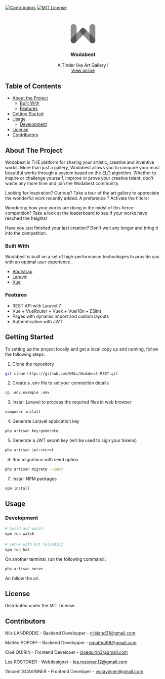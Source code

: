 [![Contributors][contributors-shield]][contributors-url]
[![MIT License][license-shield]][license-url]

<br />
<p align="center">
  <a href="https://github.com/N0Ls/Wodabest-REST">
    <img src="public/img/logo/wodabest.png" alt="Logo" width="80">
  </a>

  <h3 align="center">Wodabest</h3>

  <p align="center">
    A Tinder like Art Gallery !
    <br />
    <a href="">View online</a>
  </p>
</p>



<!-- TABLE OF CONTENTS -->
## Table of Contents

* [About the Project](#about-the-project)
  * [Built With](#built-with)
  * [Features](#features)
* [Getting Started](#getting-started)
* [Usage](#usage)
    * [Development](#development)
* [License](#license)
* [Contributors](#contributors)

<!-- ABOUT THE PROJECT -->
## About The Project

Wodabest is THE platform for sharing your artistic, creative and inventive works. More than just a gallery, Wodabest allows you to compare your most beautiful works through a system based on the ELO algorithm. Whether to inspire or challenge yourself, improve or prove your creative talent, don't waste any more time and join the Wodabest community.

Looking for inspiration? Curious? Take a tour of the art gallery to appreciate the wonderful work recently added. A preference ? Activate the filters!

Wondering how your works are doing in the midst of this fierce competition? Take a look at the leaderboard to see if your works have reached the heights!

Have you just finished your last creation? Don't wait any longer and bring it into the competition.

### Built With

Wodabest is built on a set of high-performance technologies to provide you with an optimal user experience.
* [Bootstrap](https://getbootstrap.com)
* [Laravel](https://laravel.com)
* [Vue](https://vuejs.org/)

### Features

- REST API with Laravel 7 
- Vue + VueRouter + Vuex + VueI18n + ESlint
- Pages with dynamic import and custom layouts
- Authentication with JWT

## Getting Started

To setting up the project locally and get a local copy up and running, follow the following steps.

1. Clone the repository
```sh
git clone https://github.com/N0Ls/Wodabest-REST.git
```
2. Create a .env file to set your connection details
```sh
cp .env.example .env
```
3. Install Laravel to process the required files in web browser
```sh
composer install
```
4. Generate Laravel application key
```sh
php artisan key:generate
```
5. Generate a JWT secret key (will be used to sign your tokens)
```sh
php artisan jwt:secret
```
6. Run migrations with seed option
```sh
php artisan migrate --seed
```
7. Install NPM packages
```sh
npm install
```

## Usage

### Development

```bash
# build and watch
npm run watch

# serve with hot reloading
npm run hot
```

On another terminal, run the following command :
```bash
php artisan serve
```

An follow the url.

## License

Distributed under the MIT License.

## Contributors

Nils LANDRODIE - Backend Developper - nilsland31@gmail.com

Mattéo POPOFF - Backend Developper - pmatteo98@gmail.com

Cloé QUIRIN - Frontend Developer - cloequirin3@gmail.com

Léa ROSTOKER - Webdesigner - lea.rostoker.12@gmail.com

Vincent SCAVINNER - Frontend Developer - vscavinner@gmail.com

[contributors-shield]: https://img.shields.io/github/contributors/othneildrew/Best-README-Template.svg?style=flat-square
[contributors-url]: https://github.com/othneildrew/Best-README-Template/graphs/contributors
[license-shield]: https://img.shields.io/github/license/othneildrew/Best-README-Template.svg?style=flat-square
[license-url]: https://github.com/othneildrew/Best-README-Template/blob/master/LICENSE.txt